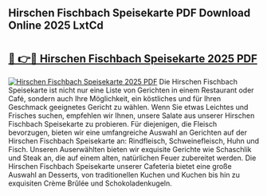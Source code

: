 ## Hirschen Fischbach Speisekarte PDF Download Online 2025 LxtCd

# <h2><a href="http://gcdt8ui.nevu.top/?p=Hirschen+Fischbach+Speisekarte">🔗 👉🔴 Hirschen Fischbach Speisekarte 2025 PDF</a></h2>

[![Hirschen Fischbach Speisekarte 2025 PDF](https://i.imgur.com/dBaPXMq.png)](http://gcdt8ui.nevu.top/?p=Hirschen+Fischbach+Speisekarte)
Die Hirschen Fischbach Speisekarte ist nicht nur eine Liste von Gerichten in einem Restaurant oder Café, sondern auch Ihre Möglichkeit, ein köstliches und für Ihren Geschmack geeignetes Gericht zu wählen. Wenn Sie etwas Leichtes und Frisches suchen, empfehlen wir Ihnen, unsere Salate aus unserer Hirschen Fischbach Speisekarte zu probieren. Für diejenigen, die Fleisch bevorzugen, bieten wir eine umfangreiche Auswahl an Gerichten auf der Hirschen Fischbach Speisekarte an: Rindfleisch, Schweinefleisch, Huhn und Fisch. Unseren Auserwählten bieten wir exquisite Gerichte wie Schaschlik und Steak an, die auf einem alten, natürlichen Feuer zubereitet werden. Die Hirschen Fischbach Speisekarte unserer Cafeteria bietet eine große Auswahl an Desserts, von traditionellen Kuchen und Kuchen bis hin zu exquisiten Crème Brûlée und Schokoladenkugeln.
